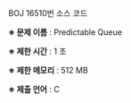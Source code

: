 BOJ 16510번 소스 코드

<b>※ 문제 이름</b> : Predictable Queue

<b>※ 제한 시간</b> : 1 초

<b>※ 제한 메모리</b> : 512 MB

<b>※ 제출 언어</b> : C
